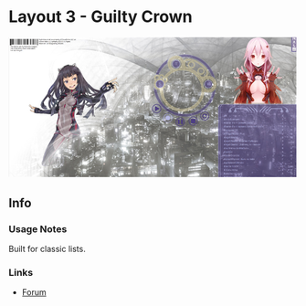 # Layout 3 - Guilty Crown

![](gallery/demo.jpg)

## Info

### Usage Notes

Built for classic lists.

### Links

- [Forum](https://myanimelist.net/forum/?topicid=610061)